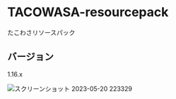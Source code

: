 # TACOWASA-resourcepack
たこわさリソースパック

## バージョン
1.16.x


![スクリーンショット 2023-05-20 223329](https://github.com/TACOWASA059/TACOWASA-resourcepack/assets/115648249/dc9bf6dd-7ce7-4fef-8dc1-36f706f0b239)
